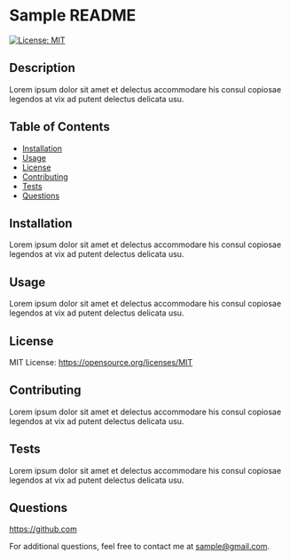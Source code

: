   # Sample README
  [![License: MIT](https://img.shields.io/badge/License-MIT-yellow.svg)](https://opensource.org/licenses/MIT)

  ## Description
  Lorem ipsum dolor sit amet et delectus accommodare his consul copiosae legendos at vix ad putent delectus delicata usu.

  ## Table of Contents
  - [Installation](#installation)
  - [Usage](#usage)
  - [License](#license)
  - [Contributing](#contributing)
  - [Tests](#tests)
  - [Questions](#questions)

  ## Installation
  Lorem ipsum dolor sit amet et delectus accommodare his consul copiosae legendos at vix ad putent delectus delicata usu.

  ## Usage
  Lorem ipsum dolor sit amet et delectus accommodare his consul copiosae legendos at vix ad putent delectus delicata usu.

  ## License
  MIT License: https://opensource.org/licenses/MIT

  ## Contributing
  Lorem ipsum dolor sit amet et delectus accommodare his consul copiosae legendos at vix ad putent delectus delicata usu.

  ## Tests
  Lorem ipsum dolor sit amet et delectus accommodare his consul copiosae legendos at vix ad putent delectus delicata usu.

  ## Questions
  https://github.com

  For additional questions, feel free to contact me at sample@gmail.com.
  
